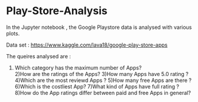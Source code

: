 # Play-Store-Analysis

In the Jupyter notebook , the Google Playstore data is analysed with various plots.

Data set : https://www.kaggle.com/lava18/google-play-store-apps
         
The queires analysed are :
1) Which category has the maximum number of Apps?<br/>
2)How are the ratings of the Apps?
3)How many Apps have 5.0 rating ?
4)Which are the most reviewd Apps ?
5)How many free Apps are there ?
6)Which is the costliest App?
7)What kind of Apps have full rating ?
8)How do the App ratings differ between paid and free Apps in general?
